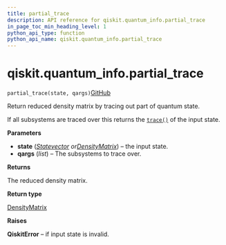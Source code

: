 ```yaml
---
title: partial_trace
description: API reference for qiskit.quantum_info.partial_trace
in_page_toc_min_heading_level: 1
python_api_type: function
python_api_name: qiskit.quantum_info.partial_trace
---
```


# qiskit.quantum\_info.partial\_trace

<span id="qiskit.quantum_info.partial_trace" />

`partial_trace(state, qargs)`[GitHub](https://github.com/qiskit/qiskit/tree/stable/0.41/qiskit/quantum_info/states/utils.py "view source code")

Return reduced density matrix by tracing out part of quantum state.

If all subsystems are traced over this returns the [`trace()`](qiskit.quantum_info.DensityMatrix#trace "qiskit.quantum_info.DensityMatrix.trace") of the input state.

**Parameters**

*   **state** ([*Statevector*](qiskit.quantum_info.Statevector "qiskit.quantum_info.Statevector")  *or*[*DensityMatrix*](qiskit.quantum_info.DensityMatrix "qiskit.quantum_info.DensityMatrix")) – the input state.
*   **qargs** (*list*) – The subsystems to trace over.

**Returns**

The reduced density matrix.

**Return type**

[DensityMatrix](qiskit.quantum_info.DensityMatrix "qiskit.quantum_info.DensityMatrix")

**Raises**

**QiskitError** – if input state is invalid.

